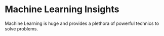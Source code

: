 # Machine Learning Insights

Machine Learning is huge and provides a plethora of powerful technics to solve problems.
